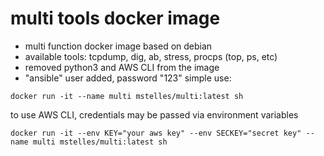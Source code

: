 # multi tools docker image
* multi function docker image based on debian
* available tools: tcpdump, dig, ab, stress, procps (top, ps, etc)
* removed python3 and AWS CLI from the image
* "ansible" user added, password "123"
simple use:
```
docker run -it --name multi mstelles/multi:latest sh
```
to use AWS CLI, credentials may be passed via environment variables
```
docker run -it --env KEY="your aws key" --env SECKEY="secret key" --name multi mstelles/multi:latest sh
```
